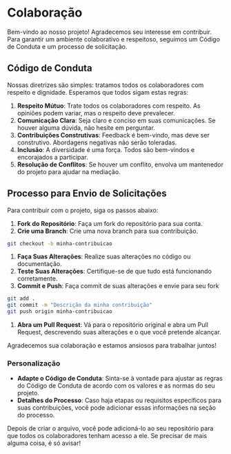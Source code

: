 # Colaboração

Bem-vindo ao nosso projeto! Agradecemos seu interesse em contribuir. Para garantir um ambiente colaborativo e respeitoso, seguimos um Código de Conduta e um processo de solicitação.

## Código de Conduta

Nossas diretrizes são simples: tratamos todos os colaboradores com respeito e dignidade. Esperamos que todos sigam estas regras:

1. **Respeito Mútuo**: Trate todos os colaboradores com respeito. As opiniões podem variar, mas o respeito deve prevalecer.
2. **Comunicação Clara**: Seja claro e conciso em suas comunicações. Se houver alguma dúvida, não hesite em perguntar.
3. **Contribuições Construtivas**: Feedback é bem-vindo, mas deve ser construtivo. Abordagens negativas não serão toleradas.
4. **Inclusão**: A diversidade é uma força. Todos são bem-vindos e encorajados a participar.
5. **Resolução de Conflitos**: Se houver um conflito, envolva um mantenedor do projeto para ajudar na mediação.

## Processo para Envio de Solicitações

Para contribuir com o projeto, siga os passos abaixo:

1. **Fork do Repositório**: Faça um fork do repositório para sua conta.
2. **Crie uma Branch**: Crie uma nova branch para sua contribuição.

```bash
git checkout -b minha-contribuicao
```

1. **Faça Suas Alterações**: Realize suas alterações no código ou documentação.
2. **Teste Suas Alterações**: Certifique-se de que tudo está funcionando corretamente.
3. **Commit e Push**: Faça commit de suas alterações e envie para seu fork

```bash
git add .
git commit -m "Descrição da minha contribuição"
git push origin minha-contribuicao
```

1. **Abra um Pull Request**: Vá para o repositório original e abra um Pull Request, descrevendo suas alterações e o que você pretende alcançar.

Agradecemos sua colaboração e estamos ansiosos para trabalhar juntos!

### Personalização

- **Adapte o Código de Conduta**: Sinta-se à vontade para ajustar as regras do Código de Conduta de acordo com os valores e as normas do seu projeto.
- **Detalhes do Processo**: Caso haja etapas ou requisitos específicos para suas contribuições, você pode adicionar essas informações na seção do processo.

Depois de criar o arquivo, você pode adicioná-lo ao seu repositório para que todos os colaboradores tenham acesso a ele. Se precisar de mais alguma coisa, é só avisar!
